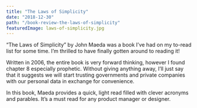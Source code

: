 ```yaml
---
title: "The Laws of Simplicity"
date: "2018-12-30"
path: "/book-review-the-laws-of-simplicity"
featuredImage: laws-of-simplicity.jpg
---
```

“The Laws of Simplicity” by John Maeda was a book I’ve had on my to-read list for some time. I’m thrilled to have finally gotten around to reading it!

Written in 2006, the entire book is very forward thinking, however I found chapter 8 especially prophetic. Without giving anything away, I’ll just say that it suggests we will start trusting governments and private companies with our personal data in exchange for convenience.

In this book, Maeda provides a quick, light read filled with clever acronyms and parables. It’s a must read for any product manager or designer.